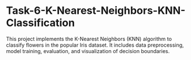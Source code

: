 # Task-6-K-Nearest-Neighbors-KNN-Classification
This project implements the K-Nearest Neighbors (KNN) algorithm to classify flowers in the popular Iris dataset. It includes data preprocessing, model training, evaluation, and visualization of decision boundaries.
